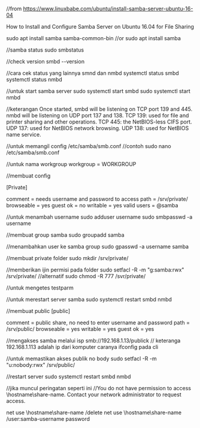 //from https://www.linuxbabe.com/ubuntu/install-samba-server-ubuntu-16-04

How to Install and Configure Samba Server on Ubuntu 16.04 for File Sharing

sudo apt install samba samba-common-bin 
//or
sudo apt install samba

//samba status
sudo smbstatus

//check version
smbd --version

//cara cek status yang lainnya smnd dan nmbd
systemctl status smbd
systemctl status nmbd

//untuk start samba server
sudo systemctl start smbd
sudo systemctl start nmbd

//keterangan
Once started, smbd will be listening on TCP port 139 and 445. nmbd will be listening on UDP port 137 and 138.
TCP 139: used for file and printer sharing and other operations.
TCP 445: the NetBIOS-less CIFS port.
UDP 137: used for NetBIOS network browsing.
UDP 138: used for NetBIOS name service.

//untuk memangil config
/etc/samba/smb.conf
//contoh 
sudo nano /etc/samba/smb.conf

//untuk nama workgroup
workgroup = WORKGROUP

//membuat config

[Private]

comment = needs username and password to access
path = /srv/private/
browseable = yes
guest ok = no
writable = yes
valid users = @samba

//untuk menambah username
sudo adduser username
sudo smbpasswd -a username

//membuat group samba
sudo groupadd samba

//menambahkan user ke samba group
sudo gpasswd -a username samba

//membuat private folder
sudo mkdir /srv/private/

//memberikan ijin permisi pada folder
sudo setfacl -R -m "g:samba:rwx" /srv/private/
//alternatif
sudo chmod -R 777 /svr/private/

//untuk mengetes
testparm

//untuk merestart server samba
sudo systemctl restart smbd nmbd

//membuat public
[public]

comment = public share, no need to enter username and password
path = /srv/public/
browseable = yes
writable = yes
guest ok = yes

//mengakses samba melalui isp
smb://192.168.1.13/publick
// keteranga 192.168.1.113 adalah ip dari komputer caranya ifconfig pada cli

//untuk memastikan akses publik no body
sudo setfacl -R -m "u:nobody:rwx" /srv/public/

//restart server
sudo systemctl restart smbd nmbd

//jika muncul peringatan seperti ini 
//You do not have permission to access \\hostname\share-name. Contact your network administrator to request access.

net use \\hostname\share-name /delete
net use \\hostname\share-name /user:samba-username password


